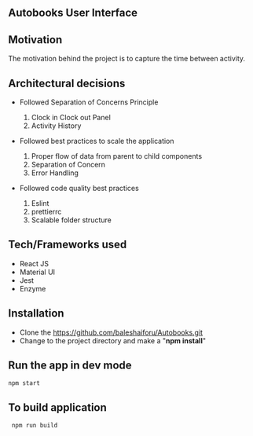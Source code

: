  ## Autobooks User Interface

 ## Motivation
 The motivation behind  the project is to capture the time between activity.
 
 ## Architectural decisions
  - Followed Separation of Concerns Principle 
    1. Clock in Clock out Panel
    2. Activity History
   
  - Followed best practices to scale the application
      1. Proper flow of data from parent to child components
      2. Separation of Concern
      3. Error Handling
      
      
  - Followed code quality best practices 
      1. Eslint
      2. prettierrc
      3. Scalable folder structure
 
 ## Tech/Frameworks used
 
 - React JS
 - Material UI
 - Jest
 - Enzyme
 
 ## Installation
 - Clone the https://github.com/baleshaiforu/Autobooks.git
 - Change to the project directory and make a "**npm install**"
 
 ## Run the app in dev mode
    npm start
    
 ## To build application
     npm run build
  
